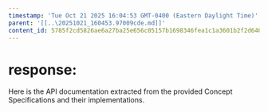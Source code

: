 ```yaml
---
timestamp: 'Tue Oct 21 2025 16:04:53 GMT-0400 (Eastern Daylight Time)'
parent: '[[..\20251021_160453.97009cde.md]]'
content_id: 5785f2cd5826ae6a27ba25e656c05157b1698346fea1c1a3601b2f2d640d68ef
---
```


# response:

Here is the API documentation extracted from the provided Concept Specifications and their implementations.

